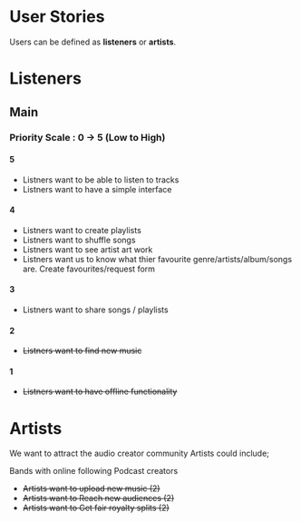 # User Stories

Users can be defined as **listeners** or **artists**. 

# Listeners

## Main

### Priority Scale : 0 -> 5 (Low to High)

#### 5 

- Listners want to be able to listen to tracks 
- Listners want to have a simple interface 

#### 4

- Listners want to create playlists 
- Listners want to shuffle songs 
- Listners want to see artist art work 
- Listners want us to know what thier favourite genre/artists/album/songs are. Create favourites/request form

#### 3

- Listners want to share songs / playlists 

#### 2

- ~~Listners want to find new music~~ 

#### 1
 
- ~~Listners want to have offline functionality~~ 


# Artists

We want to attract the audio creator community
Artists could include;

Bands with online following
Podcast creators

- ~~Artists want to upload new music (2)~~
- ~~Artists want to Reach new audiences (2)~~
- ~~Artists want to Get fair royalty splits (2)~~
